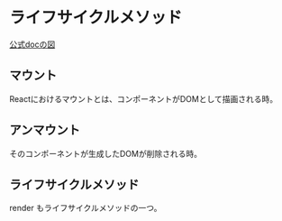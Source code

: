 # ライフサイクルメソッド
[公式docの図](https://projects.wojtekmaj.pl/react-lifecycle-methods-diagram/)

## マウント
Reactにおけるマウントとは、コンポーネントがDOMとして描画される時。

## アンマウント
そのコンポーネントが生成したDOMが削除される時。

## ライフサイクルメソッド
render もライフサイクルメソッドの一つ。

